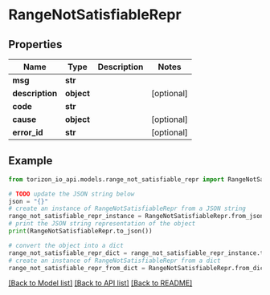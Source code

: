 # RangeNotSatisfiableRepr


## Properties

Name | Type | Description | Notes
------------ | ------------- | ------------- | -------------
**msg** | **str** |  | 
**description** | **object** |  | [optional] 
**code** | **str** |  | 
**cause** | **object** |  | [optional] 
**error_id** | **str** |  | [optional] 

## Example

```python
from torizon_io_api.models.range_not_satisfiable_repr import RangeNotSatisfiableRepr

# TODO update the JSON string below
json = "{}"
# create an instance of RangeNotSatisfiableRepr from a JSON string
range_not_satisfiable_repr_instance = RangeNotSatisfiableRepr.from_json(json)
# print the JSON string representation of the object
print(RangeNotSatisfiableRepr.to_json())

# convert the object into a dict
range_not_satisfiable_repr_dict = range_not_satisfiable_repr_instance.to_dict()
# create an instance of RangeNotSatisfiableRepr from a dict
range_not_satisfiable_repr_from_dict = RangeNotSatisfiableRepr.from_dict(range_not_satisfiable_repr_dict)
```
[[Back to Model list]](../README.md#documentation-for-models) [[Back to API list]](../README.md#documentation-for-api-endpoints) [[Back to README]](../README.md)


